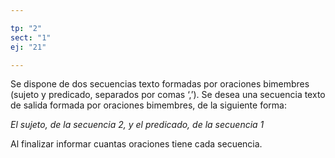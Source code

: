 ```yaml
---

tp: "2"
sect: "1"
ej: "21"

---
```


Se dispone de dos secuencias texto formadas por oraciones bimembres (sujeto y predicado, separados por comas ‘,’). Se desea una secuencia texto de salida formada por oraciones bimembres, de la siguiente forma:  
  
_El sujeto, de la secuencia 2, y el predicado, de la secuencia 1_ 
  
Al finalizar informar cuantas oraciones tiene cada secuencia.
